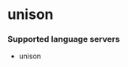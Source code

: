 <!--- THIS DOCUMENT IS AUTOMATICALLY GENERATED, DON'T EDIT IT -->
# unison

### Supported language servers

- unison
